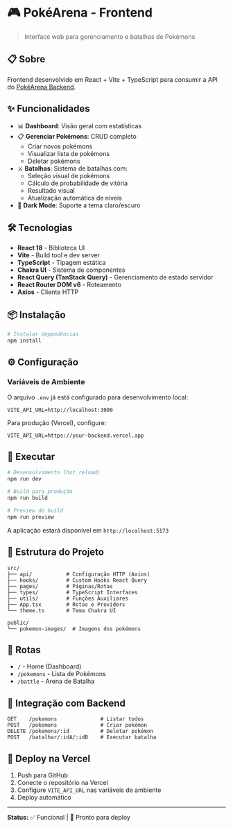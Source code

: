 # 🎮 PokéArena - Frontend

> Interface web para gerenciamento e batalhas de Pokémons

## 📋 Sobre

Frontend desenvolvido em React + Vite + TypeScript para consumir a API do [PokéArena Backend](../poke-arena-back).

## ✨ Funcionalidades

- 📊 **Dashboard**: Visão geral com estatísticas
- 📋 **Gerenciar Pokémons**: CRUD completo
  - Criar novos pokémons
  - Visualizar lista de pokémons
  - Deletar pokémons
- ⚔️ **Batalhas**: Sistema de batalhas com:
  - Seleção visual de pokémons
  - Cálculo de probabilidade de vitória
  - Resultado visual
  - Atualização automática de níveis
- 🌙 **Dark Mode**: Suporte a tema claro/escuro

## 🛠️ Tecnologias

- **React 18** - Biblioteca UI
- **Vite** - Build tool e dev server
- **TypeScript** - Tipagem estática
- **Chakra UI** - Sistema de componentes
- **React Query (TanStack Query)** - Gerenciamento de estado servidor
- **React Router DOM v6** - Roteamento
- **Axios** - Cliente HTTP

## 📦 Instalação

```bash
# Instalar dependências
npm install
```

## ⚙️ Configuração

### Variáveis de Ambiente

O arquivo `.env` já está configurado para desenvolvimento local:

```env
VITE_API_URL=http://localhost:3000
```

Para produção (Vercel), configure:
```env
VITE_API_URL=https://your-backend.vercel.app
```

## 🚀 Executar

```bash
# Desenvolvimento (hot reload)
npm run dev

# Build para produção
npm run build

# Preview do build
npm run preview
```

A aplicação estará disponível em `http://localhost:5173`

## 📁 Estrutura do Projeto

```
src/
├── api/           # Configuração HTTP (Axios)
├── hooks/         # Custom Hooks React Query
├── pages/         # Páginas/Rotas
├── types/         # TypeScript Interfaces
├── utils/         # Funções Auxiliares
├── App.tsx        # Rotas e Providers
└── theme.ts       # Tema Chakra UI

public/
└── pokemon-images/  # Imagens dos pokémons
```

## 🎯 Rotas

- `/` - Home (Dashboard)
- `/pokemons` - Lista de Pokémons
- `/battle` - Arena de Batalha

## 🔌 Integração com Backend

```
GET    /pokemons              # Listar todos
POST   /pokemons              # Criar pokémon
DELETE /pokemons/:id          # Deletar pokémon
POST   /batalhar/:idA/:idB    # Executar batalha
```

## 🚀 Deploy na Vercel

1. Push para GitHub
2. Conecte o repositório na Vercel
3. Configure `VITE_API_URL` nas variáveis de ambiente
4. Deploy automático

---

**Status:** ✅ Funcional | 🚀 Pronto para deploy
